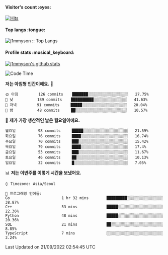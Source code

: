 <h4>Visitor's count :eyes:</h4>

[![Hits](https://hits.seeyoufarm.com/api/count/incr/badge.svg?url=https%3A%2F%2Fgithub.com%2Fj1mmyson&count_bg=%2379C83D&title_bg=%23555555&icon=&icon_color=%23E7E7E7&title=hits&edge_flat=false)](https://hits.seeyoufarm.com)

<h4>Top langs :tongue:</h4>

<p><img src="https://github-readme-stats.vercel.app/api/top-langs/?username=j1mmyson&hide=html&langs_count=8&theme=tokyonight&layout=compact" alt="j1mmyson :: Top Langs" /></p>

<h4>Profile stats :musical_keyboard:</h4>

[![j1mmyson's github stats](https://github-readme-stats.vercel.app/api?username=j1mmyson&show_icons=true&theme=merko&hide=["contribs","issues"])](https://github.com/j1mmyson)

<!--START_SECTION:waka-->
![Code Time](http://img.shields.io/badge/Code%20Time-21%20hrs-blue)

**저는 아침형 인간이에요. 🐤** 

```text
🌞 아침         126 commits    ███████░░░░░░░░░░░░░░░░░░   27.75% 
🌆 낮　         189 commits    ██████████░░░░░░░░░░░░░░░   41.63% 
🌃 저녁         91 commits     █████░░░░░░░░░░░░░░░░░░░░   20.04% 
🌙 밤　         48 commits     ██░░░░░░░░░░░░░░░░░░░░░░░   10.57%

```
📅 **제가 가장 생산적인 날은 월요일이에요.** 

```text
월요일          98 commits     █████░░░░░░░░░░░░░░░░░░░░   21.59% 
화요일          76 commits     ████░░░░░░░░░░░░░░░░░░░░░   16.74% 
수요일          70 commits     ███░░░░░░░░░░░░░░░░░░░░░░   15.42% 
목요일          79 commits     ████░░░░░░░░░░░░░░░░░░░░░   17.4% 
금요일          53 commits     ███░░░░░░░░░░░░░░░░░░░░░░   11.67% 
토요일          46 commits     ██░░░░░░░░░░░░░░░░░░░░░░░   10.13% 
일요일          32 commits     █░░░░░░░░░░░░░░░░░░░░░░░░   7.05%

```


📊 **저는 이번주를 이렇게 시간을 보냈어요.** 

```text
⌚︎ Timezone: Asia/Seoul

💬 프로그래밍 언어들: 
Go                       1 hr 32 mins        █████████░░░░░░░░░░░░░░░░   38.87% 
C++                      53 mins             █████░░░░░░░░░░░░░░░░░░░░   22.36% 
Python                   48 mins             █████░░░░░░░░░░░░░░░░░░░░   20.36% 
SQL                      21 mins             ██░░░░░░░░░░░░░░░░░░░░░░░   8.85% 
TypeScript               7 mins              ░░░░░░░░░░░░░░░░░░░░░░░░░   3.24%

```


 Last Updated on 21/09/2022 02:54:45 UTC
<!--END_SECTION:waka-->
